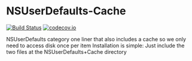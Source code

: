 # NSUserDefaults-Cache

[![Build Status](https://travis-ci.org/asalom/NSUserDefaults-Cache.svg)](https://travis-ci.org/asalom/NSUserDefaults-Cache)
[![codecov.io](http://codecov.io/github/asalom/NSUserDefaults-Cache/coverage.svg?branch=master)](http://codecov.io/github/asalom/NSUserDefaults-Cache?branch=master)

NSUserDefaults category one liner that also includes a cache so we only need to access disk once per item
Installation is simple: Just include the two files at the NSUserDefaults+Cache directory
